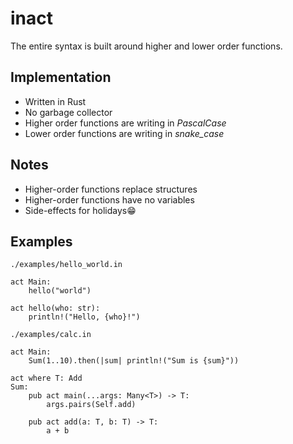 # inact

The entire syntax is built around higher and lower order functions.

## Implementation

- Written in Rust
- No garbage collector
- Higher order functions are writing in *PascalCase*
- Lower order functions are writing in *snake_case*

## Notes

- Higher-order functions replace structures
- Higher-order functions have no variables
- Side-effects for holidays😁

## Examples

`./examples/hello_world.in`

```inact
act Main:
    hello("world")

act hello(who: str):
    println!("Hello, {who}!")
```

`./examples/calc.in`

```inact
act Main:
    Sum(1..10).then(|sum| println!("Sum is {sum}"))

act where T: Add
Sum:
    pub act main(...args: Many<T>) -> T:
        args.pairs(Self.add)

    pub act add(a: T, b: T) -> T:
        a + b
```
